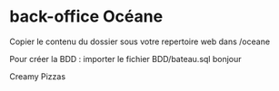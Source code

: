 # back-office Océane

Copier le contenu du dossier sous votre repertoire web dans /oceane

Pour créer la BDD : importer le fichier BDD/bateau.sql
bonjour

Creamy Pizzas